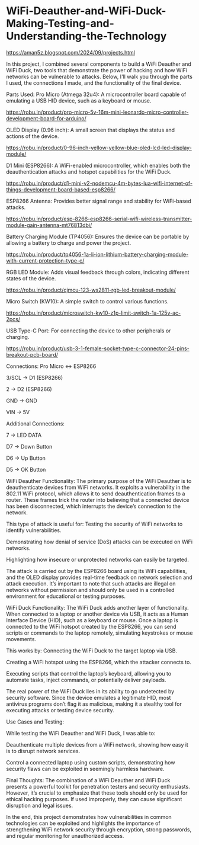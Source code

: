 # WiFi-Deauther-and-WiFi-Duck-Making-Testing-and-Understanding-the-Technology

https://aman5z.blogspot.com/2024/09/projects.html

In this project, I combined several components to build a WiFi Deauther and WiFi Duck, two tools that demonstrate the power of hacking and how WiFi networks can be vulnerable to attacks. Below, I'll walk you through the parts I used, the connections I made, and the functionality of the final device.

 


Parts Used:
Pro Micro (Atmega 32u4): A microcontroller board capable of emulating a USB HID device, such as a keyboard or mouse.

https://robu.in/product/pro-micro-5v-16m-mini-leonardo-micro-controller-development-board-for-arduino/

OLED Display (0.96 inch): A small screen that displays the status and actions of the device.

https://robu.in/product/0-96-inch-yellow-yellow-blue-oled-lcd-led-display-module/

D1 Mini (ESP8266): A WiFi-enabled microcontroller, which enables both the deauthentication attacks and hotspot capabilities for the WiFi Duck.

https://robu.in/product/d1-mini-v2-nodemcu-4m-bytes-lua-wifi-internet-of-things-development-board-based-esp8266/

ESP8266 Antenna: Provides better signal range and stability for WiFi-based attacks.

https://robu.in/product/esp-8266-esp8266-serial-wifi-wireless-transmitter-module-gain-antenna-mt76813dbi/

Battery Charging Module (TP4056): Ensures the device can be portable by allowing a battery to charge and power the project.

https://robu.in/product/tp4056-1a-li-ion-lithium-battery-charging-module-with-current-protection-type-c/

RGB LED Module: Adds visual feedback through colors, indicating different states of the device.

https://robu.in/product/cjmcu-123-ws2811-rgb-led-breakout-module/

Micro Switch (KW10):  A simple switch to control various functions.

https://robu.in/product/microswitch-kw10-z1p-limit-switch-1a-125v-ac-2pcs/

USB Type-C Port: For connecting the device to other peripherals or charging.

https://robu.in/product/usb-3-1-female-socket-type-c-connector-24-pins-breakout-pcb-board/

Connections:
Pro Micro ↔ ESP8266

3/SCL → D1 (ESP8266)

2 → D2 (ESP8266)

GND → GND

VIN → 5V

Additional Connections:

7 → LED DATA

D7 → Down Button

D6 → Up Button

D5 → OK Button

WiFi Deauther Functionality:
The primary purpose of the WiFi Deauther is to deauthenticate devices from WiFi networks. It exploits a vulnerability in the 802.11 WiFi protocol, which allows it to send deauthentication frames to a router. These frames trick the router into believing that a connected device has been disconnected, which interrupts the device’s connection to the network.

This type of attack is useful for:
Testing the security of WiFi networks to identify vulnerabilities.

Demonstrating how denial of service (DoS) attacks can be executed on WiFi networks.

Highlighting how insecure or unprotected networks can easily be targeted.

The attack is carried out by the ESP8266 board using its WiFi capabilities, and the OLED display provides real-time feedback on network selection and attack execution. It’s important to note that such attacks are illegal on networks without permission and should only be used in a controlled environment for educational or testing purposes.

WiFi Duck Functionality:
The WiFi Duck adds another layer of functionality. When connected to a laptop or another device via USB, it acts as a Human Interface Device (HID), such as a keyboard or mouse. Once a laptop is connected to the WiFi hotspot created by the ESP8266, you can send scripts or commands to the laptop remotely, simulating keystrokes or mouse movements.

This works by:
Connecting the WiFi Duck to the target laptop via USB.

Creating a WiFi hotspot using the ESP8266, which the attacker connects to.

Executing scripts that control the laptop’s keyboard, allowing you to automate tasks, inject commands, or potentially deliver payloads.

The real power of the WiFi Duck lies in its ability to go undetected by security software. Since the device emulates a legitimate HID, most antivirus programs don’t flag it as malicious, making it a stealthy tool for executing attacks or testing device security.

Use Cases and Testing:

While testing the WiFi Deauther and WiFi Duck, I was able to:

Deauthenticate multiple devices from a WiFi network, showing how easy it is to disrupt network services.

Control a connected laptop using custom scripts, demonstrating how security flaws can be exploited in seemingly harmless hardware.

Final Thoughts:
The combination of a WiFi Deauther and WiFi Duck presents a powerful toolkit for penetration testers and security enthusiasts. However, it’s crucial to emphasize that these tools should only be used for ethical hacking purposes. If used improperly, they can cause significant disruption and legal issues.

In the end, this project demonstrates how vulnerabilities in common technologies can be exploited and highlights the importance of strengthening WiFi network security through encryption, strong passwords, and regular monitoring for unauthorized access.
